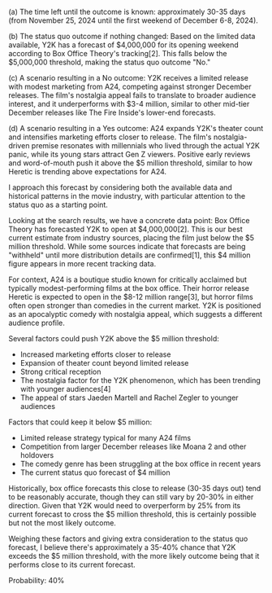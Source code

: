 (a) The time left until the outcome is known: approximately 30-35 days (from November 25, 2024 until the first weekend of December 6-8, 2024).

(b) The status quo outcome if nothing changed: Based on the limited data available, Y2K has a forecast of $4,000,000 for its opening weekend according to Box Office Theory's tracking[2]. This falls below the $5,000,000 threshold, making the status quo outcome "No."

(c) A scenario resulting in a No outcome: Y2K receives a limited release with modest marketing from A24, competing against stronger December releases. The film's nostalgia appeal fails to translate to broader audience interest, and it underperforms with $3-4 million, similar to other mid-tier December releases like The Fire Inside's lower-end forecasts.

(d) A scenario resulting in a Yes outcome: A24 expands Y2K's theater count and intensifies marketing efforts closer to release. The film's nostalgia-driven premise resonates with millennials who lived through the actual Y2K panic, while its young stars attract Gen Z viewers. Positive early reviews and word-of-mouth push it above the $5 million threshold, similar to how Heretic is trending above expectations for A24.

I approach this forecast by considering both the available data and historical patterns in the movie industry, with particular attention to the status quo as a starting point.

Looking at the search results, we have a concrete data point: Box Office Theory has forecasted Y2K to open at $4,000,000[2]. This is our best current estimate from industry sources, placing the film just below the $5 million threshold. While some sources indicate that forecasts are being "withheld" until more distribution details are confirmed[1], this $4 million figure appears in more recent tracking data.

For context, A24 is a boutique studio known for critically acclaimed but typically modest-performing films at the box office. Their horror release Heretic is expected to open in the $8-12 million range[3], but horror films often open stronger than comedies in the current market. Y2K is positioned as an apocalyptic comedy with nostalgia appeal, which suggests a different audience profile.

Several factors could push Y2K above the $5 million threshold:
- Increased marketing efforts closer to release
- Expansion of theater count beyond limited release
- Strong critical reception
- The nostalgia factor for the Y2K phenomenon, which has been trending with younger audiences[4]
- The appeal of stars Jaeden Martell and Rachel Zegler to younger audiences

Factors that could keep it below $5 million:
- Limited release strategy typical for many A24 films
- Competition from larger December releases like Moana 2 and other holdovers
- The comedy genre has been struggling at the box office in recent years
- The current status quo forecast of $4 million

Historically, box office forecasts this close to release (30-35 days out) tend to be reasonably accurate, though they can still vary by 20-30% in either direction. Given that Y2K would need to overperform by 25% from its current forecast to cross the $5 million threshold, this is certainly possible but not the most likely outcome.

Weighing these factors and giving extra consideration to the status quo forecast, I believe there's approximately a 35-40% chance that Y2K exceeds the $5 million threshold, with the more likely outcome being that it performs close to its current forecast.

Probability: 40%